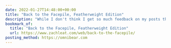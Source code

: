 ```yaml
---
date: 2022-01-27T14:48:00+00:00
title: "Back to the Facepile, Featherweight Edition"
description: "While I don't think I get so much feedback on my posts that this is an immediate concern for my website, I'm going to keep this in mind, as I particularly like the idea of hiding interactions behind a details element as Zach does."
bookmark_of:
  title: "Back to the Facepile, Featherweight Edition"
  url: https://www.zachleat.com/web/back-to-the-facepile/
posting_method: https://omnibear.com
---
```


